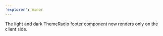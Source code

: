 ```yaml
---
'explorer': minor
---
```


The light and dark ThemeRadio footer component now renders only on the client side.

